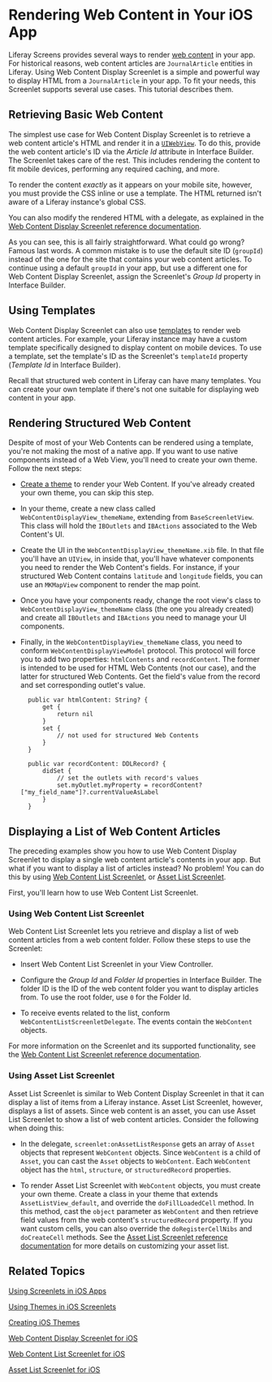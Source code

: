 # Rendering Web Content in Your iOS App [](id=rendering-web-content-in-your-ios-app)

Liferay Screens provides several ways to render 
[web content](/discover/portal/-/knowledge_base/6-2/web-content-management) 
in your app. For historical reasons, web content articles are `JournalArticle` 
entities in Liferay. Using Web Content Display Screenlet is a simple and 
powerful way to display HTML from a `JournalArticle` in your app. To fit your 
needs, this Screenlet supports several use cases. This tutorial describes them. 

## Retrieving Basic Web Content [](id=retrieving-basic-web-content)

The simplest use case for Web Content Display Screenlet is to retrieve a web 
content article's HTML and render it in a 
[`UIWebView`](https://developer.apple.com/library/ios/documentation/UIKit/Reference/UIWebView_Class/). 
To do this, provide the web content article's ID via the *Article Id* attribute 
in Interface Builder. The Screenlet takes care of the rest. This includes 
rendering the content to fit mobile devices, performing any required caching, 
and more. 

To render the content *exactly* as it appears on your mobile site, however, you 
must provide the CSS inline or use a template. The HTML returned isn't aware of 
a Liferay instance's global CSS. 

You can also modify the rendered HTML with a delegate, as explained in the 
[Web Content Display Screenlet reference documentation](/develop/reference/-/knowledge_base/6-2/webcontentdisplayscreenlet-for-ios). 

As you can see, this is all fairly straightforward. What could go wrong? Famous 
last words. A common mistake is to use the default site ID (`groupId`) instead 
of the one for the site that contains your web content articles. To continue 
using a default `groupId` in your app, but use a different one for Web Content 
Display Screenlet, assign the Screenlet's *Group Id* property in Interface 
Builder. 

## Using Templates [](id=using-templates)

Web Content Display Screenlet can also use 
[templates](/discover/portal/-/knowledge_base/6-2/advanced-content-with-structures-and-templates) 
to render web content articles. For example, your Liferay instance may have 
a custom template specifically designed to display content on mobile devices. To 
use a template, set the template's ID as the Screenlet's `templateId` property 
(*Template Id* in Interface Builder). 

Recall that structured web content in Liferay can have many templates. You can 
create your own template if there's not one suitable for displaying web content 
in your app. 

## Rendering Structured Web Content [](id=rendering-structured-web-content)
<!-- You have to create a separate theme to display fields from structured web content? -->

Despite of most of your Web Contents can be rendered using a template, you're 
not making the most of a native app. If you want to use native components 
instead of a Web View, you'll need to create your own theme. Follow the next 
steps: 

- [Create a theme](/develop/tutorials/-/knowledge_base/6-2/creating-ios-themes) 
  to render your Web Content. If you've already created your own theme, you can 
  skip this step. 

- In your theme, create a new class called `WebContentDisplayView_themeName`, 
  extending from `BaseScreenletView`. This class will hold the `IBOutlets` and 
  `IBActions` associated to the Web Content's UI. 

- Create the UI in the `WebContentDisplayView_themeName.xib` file. In that file 
  you'll have an `UIView`, in inside that, you'll have whatever components you 
  need to render the Web Content's fields. For instance, if your structured Web 
  Content contains `latitude` and `longitude` fields, you can use an `MKMapView` 
  component to render the map point. 

- Once you have your components ready, change the root view's class to 
  `WebContentDisplayView_themeName` class (the one you already created) and 
  create all `IBOutlets` and `IBActions` you need to manage your UI components.

- Finally, in the `WebContentDisplayView_themeName` class, you need to conform 
  `WebContentDisplayViewModel` protocol. This protocol will force you to add two 
  properties: `htmlContents` and `recordContent`. The former is intended to be 
  used for HTML Web Contents (not our case), and the latter for structured Web 
  Contents. Get the field's value from the record and set corresponding outlet's 
  value.

        public var htmlContent: String? {
            get {
                return nil
            }
            set {
                // not used for structured Web Contents
            }
        }

        public var recordContent: DDLRecord? {
            didSet {
                // set the outlets with record's values
                set.myOutlet.myProperty = recordContent?["my_field_name"]?.currentValueAsLabel
            }
        }

## Displaying a List of Web Content Articles [](id=displaying-a-list-of-web-content-articles)

The preceding examples show you how to use Web Content Display Screenlet to 
display a single web content article's contents in your app. But what if you 
want to display a list of articles instead? No problem! You can do this by using 
[Web Content List Screenlet](/develop/reference/-/knowledge_base/6-2/web-content-list-screenlet-for-ios), 
or 
[Asset List Screenlet](/develop/reference/-/knowledge_base/6-2/assetlistscreenlet-for-ios). 

First, you'll learn how to use Web Content List Screenlet. 

### Using Web Content List Screenlet [](id=using-web-content-list-screenlet)

Web Content List Screenlet lets you retrieve and display a list of web content 
articles from a web content folder. Follow these steps to use the Screenlet:

- Insert Web Content List Screenlet in your View Controller. 

- Configure the *Group Id* and *Folder Id* properties in Interface Builder. The 
  folder ID is the ID of the web content folder you want to display articles 
  from. To use the root folder, use `0` for the Folder Id. 

- To receive events related to the list, conform 
  `WebContentListScreenletDelegate`. The events contain the `WebContent` 
  objects. 

For more information on the Screenlet and its supported functionality, see the 
[Web Content List Screenlet reference documentation](/develop/reference/-/knowledge_base/6-2/webcontentlistscreenlet-for-ios). 

### Using Asset List Screenlet [](id=using-asset-list-screenlet)
<!-- You have to create a separate theme to display a list of web content in Asset List Screenlet? -->

Asset List Screenlet is similar to Web Content Display Screenlet in that it can 
display a list of items from a Liferay instance. Asset List Screenlet, however, 
displays a list of assets. Since web content is an asset, you can use Asset List 
Screenlet to show a list of web content articles. Consider the following when 
doing this: 

- In the delegate, `screenlet:onAssetListResponse` gets an array of `Asset` 
  objects that represent `WebContent` objects. Since `WebContent` is a child 
  of `Asset`, you can cast the `Asset` objects to `WebContent`. Each 
  `WebContent` object has the `html`, `structure`, or `structuredRecord` 
  properties. 

- To render Asset List Screenlet with `WebContent` objects, you must create your 
  own theme. Create a class in your theme that extends `AssetListView_default`, 
  and override the `doFillLoadedCell` method. In this method, cast the `object` 
  parameter as `WebContent` and then retrieve field values from the web 
  content's `structuredRecord` property. If you want custom cells, you can also 
  override the `doRegisterCellNibs` and `doCreateCell` methods. See the 
  [Asset List Screenlet reference documentation](/develop/reference/-/knowledge_base/6-2/assetlistscreenlet-for-ios) 
  for more details on customizing your asset list. 

## Related Topics [](id=related-topics)

[Using Screenlets in iOS Apps](/develop/tutorials/-/knowledge_base/6-2/using-screenlets-in-ios-apps)

[Using Themes in iOS Screenlets](/develop/tutorials/-/knowledge_base/6-2/using-themes-in-ios-screenlets)

[Creating iOS Themes](/develop/tutorials/-/knowledge_base/6-2/creating-ios-themes)

[Web Content Display Screenlet for iOS](/develop/reference/-/knowledge_base/6-2/webcontentdisplayscreenlet-for-ios)

[Web Content List Screenlet for iOS](/develop/reference/-/knowledge_base/6-2/web-content-list-screenlet-for-ios)

[Asset List Screenlet for iOS](/develop/reference/-/knowledge_base/6-2/assetlistscreenlet-for-ios)
